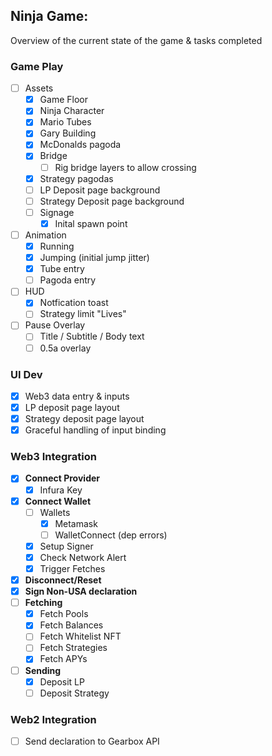 ## Ninja Game:

Overview of the current state of the game & tasks completed

### **Game Play**

- [ ] Assets
  - [x] Game Floor
  - [x] Ninja Character
  - [x] Mario Tubes
  - [x] Gary Building
  - [x] McDonalds pagoda
  - [x] Bridge
    - [ ] Rig bridge layers to allow crossing
  - [x] Strategy pagodas
  - [ ] LP Deposit page background
  - [ ] Strategy Deposit page background
  - [ ] Signage
    - [x] Inital spawn point
- [ ] Animation
  - [x] Running
  - [x] Jumping (initial jump jitter)
  - [x] Tube entry
  - [ ] Pagoda entry
- [ ] HUD
  - [x] Notfication toast
  - [ ] Strategy limit "Lives"
- [ ] Pause Overlay
  - [ ] Title / Subtitle / Body text
  - [ ] 0.5a overlay

### UI Dev

- [x] Web3 data entry & inputs
- [x] LP deposit page layout
- [x] Strategy deposit page layout
- [x] Graceful handling of input binding

### **Web3 Integration**

- [x] **Connect Provider**
  - [x] Infura Key
- [x] **Connect Wallet**
  - [ ] Wallets
    - [x] Metamask
    - [ ] WalletConnect (dep errors)
  - [x] Setup Signer
  - [x] Check Network Alert
  - [x] Trigger Fetches
- [x] **Disconnect/Reset**
- [x] **Sign Non-USA declaration**
- [ ] **Fetching**
  - [x] Fetch Pools
  - [x] Fetch Balances
  - [ ] Fetch Whitelist NFT
  - [ ] Fetch Strategies
  - [x] Fetch APYs

- [ ] **Sending**
  - [x] Deposit LP
  - [ ] Deposit Strategy

### Web2 Integration

- [ ] Send declaration to Gearbox API


